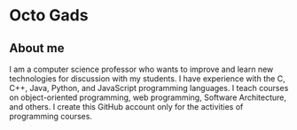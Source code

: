 # Octo Gads

## About me

I am a computer science professor who wants to improve and learn new technologies for discussion with my students. I have experience with the C, C++, Java, Python, and JavaScript programming languages. I teach courses on object-oriented programming, web programming, Software Architecture, and others. I create this GitHub account only for the activities of programming courses.

